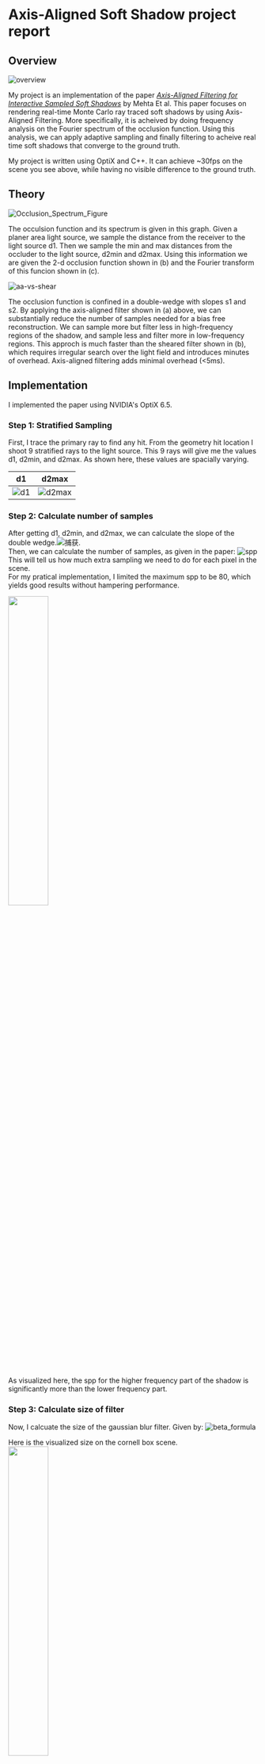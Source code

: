 # Axis-Aligned Soft Shadow project report

## Overview

![overview](https://user-images.githubusercontent.com/49463679/206032840-b5613582-a180-40e0-88e6-feea1a05fad3.png)

My project is an implementation of the paper [*Axis-Aligned Filtering for Interactive Sampled Soft Shadows*](http://graphics.berkeley.edu/papers/UdayMehta-AAF-2012-12/) by Mehta Et al. This paper focuses on rendering real-time Monte Carlo ray traced soft shadows by using Axis-Aligned Filtering. More specifically, it is acheived by doing frequency analysis on the Fourier spectrum of the occlusion function. Using this analysis, we can apply adaptive sampling and finally filtering to acheive real time soft shadows that converge to the ground truth. 

My project is written using OptiX and C++. It can achieve ~30fps on the scene you see above, while having no visible difference to the ground truth. 

## Theory

![Occlusion_Spectrum_Figure](https://user-images.githubusercontent.com/49463679/206034604-61f6bef5-11cf-4183-a62c-607e2761f5bc.png)

The occulsion function and its spectrum is given in this graph. Given a planer area light source, we sample the distance from the receiver to the light source d1. Then we sample the min and max distances from the occluder to the light source, d2min and d2max. Using this information we are given the 2-d occlusion function shown in (b) and the Fourier transform of this funcion shown in (c). 

![aa-vs-shear](https://user-images.githubusercontent.com/49463679/206036060-212fb8af-1d76-428a-98ae-42515e214b48.PNG)

The occlusion function is confined in a double-wedge with slopes s1 and s2. By applying the axis-aligned filter shown in (a) above, we can substantially reduce the number of samples needed for a bias free reconstruction. We can sample more but filter less in high-frequency regions of the shadow, and sample less and filter more in low-frequency regions. This approch is much faster than the sheared filter shown in (b), which requires irregular search over the light field and introduces minutes of overhead. Axis-aligned filtering adds minimal overhead (<5ms).

## Implementation

I implemented the paper using NVIDIA's OptiX 6.5.

### Step 1: Stratified Sampling

First, I trace the primary ray to find any hit. From the geometry hit location I shoot 9 stratified rays to the light source. This 9 rays will give me the values d1, d2min, and d2max. As shown here, these values are spacially varying.

d1 | d2max
:-------------------------:|:-------------------------:
![d1](https://user-images.githubusercontent.com/49463679/201294042-077a29dd-e4f0-4037-ac3e-8b03dd78117a.PNG) | ![d2max](https://user-images.githubusercontent.com/49463679/201294052-1c26296b-8c9f-49e8-8fbf-e7a90219aa82.PNG)

### Step 2: Calculate number of samples

After getting d1, d2min, and d2max, we can calculate the slope of the double wedge.![捕获](https://user-images.githubusercontent.com/49463679/206046566-42e330ee-c65c-465d-922b-1947183e8467.PNG).\
Then, we can calculate the number of samples, as given in the paper: ![spp](https://user-images.githubusercontent.com/49463679/206046727-1f4c358d-e6fa-4e2a-be50-fe297ee53f4d.PNG)\
This will tell us how much extra sampling we need to do for each pixel in the scene.\
For my pratical implementation, I limited the maximum spp to be 80, which yields good results without hampering performance.

<img src="https://user-images.githubusercontent.com/49463679/201293838-d48699a6-5348-42db-b2c1-575410dc37b7.PNG" width=40% height=40%>

As visualized here, the spp for the higher frequency part of the shadow is significantly more than the lower frequency part.

### Step 3: Calculate size of filter

Now, I calcuate the size of the gaussian blur filter. Given by: ![beta_formula](https://user-images.githubusercontent.com/49463679/206048654-de0bb62b-b0c9-4971-9dcf-9c667e3e8487.PNG)

Here is the visualized size on the cornell box scene.\
<img src="https://user-images.githubusercontent.com/49463679/201293885-0313b83c-aa93-41b7-8bc6-dd5a764dd7a4.PNG" width=40% height=40%>

#### spp and beta comparison
As shown in this comparison: for lower frequency areas, the samples per pixel is lower but the size of the filter will be very large.
Whereas for higher frequency details(e.g. the region where occluder is close to geometry), we sample more aggressively but uses a very small filter size.
This behavior contributes to the fast performance of AAF.

result | spp | beta
:-------------------------:|:-------------------------:|:-------------------------:
![grid](https://user-images.githubusercontent.com/49463679/206049143-88d4b8cc-6c55-40ea-beaa-1257ae83825a.png) | ![grid_spp](https://user-images.githubusercontent.com/49463679/206049154-c86db952-0deb-46cf-bd3d-85f3014ebc63.png) | ![grid_beta](https://user-images.githubusercontent.com/49463679/206049180-0d5dc40c-397f-4cd7-8ee6-8a37bed275b5.png)
![cow](https://user-images.githubusercontent.com/49463679/206049209-64753911-221b-46a8-a260-652ba7797db4.png) | ![cow_spp](https://user-images.githubusercontent.com/49463679/206049239-916fe36c-afde-49fd-b28d-3ea5988ab6e4.png) | ![cow_beta](https://user-images.githubusercontent.com/49463679/206049306-da6a2ad6-3c1e-48ad-993e-c77992218e1c.png)

Notice for the feet of the cow, we shoot more samples and filter less. But for the shadow of the head, we sample much less but filter more aggresively.

### Step 4: Image space blur

Finally, I apply the gaussian blur on the noisy output. Given by this formula: ![gaussian](https://user-images.githubusercontent.com/49463679/206050238-7e7f7bb8-6c35-4e7a-901d-aec7be537529.PNG).\
I utilize the world-space distances between objects to compute the filter weights in this equation using a depth buffer.\
Also to get greater efficiency, I use two 1D separable filters along the image dimension. We can rewrite the equation as: w(xij − xkl) = w(xij − xkj )w(xkj − xkl).\
Since beta varies slowly in practice, there is no observable difference between 2d filter and two 1d filters.\

noisy | filtered
:-------------------------:|:-------------------------:
![noisy](https://user-images.githubusercontent.com/49463679/206051055-892519d4-7ae6-470d-b3df-6f36549d7d43.png) | ![filtered](https://user-images.githubusercontent.com/49463679/206051061-54a1d96f-7683-4b78-a59f-e107091579f4.png)

Furthermore, I used a per-pixel object ID check to avoid filtering different objects or regions.\
This image shows different objects with different color corresponding to their ID.

<img src="https://user-images.githubusercontent.com/49463679/206051330-129ce7c1-18a8-4f2c-b1c6-40e08f5c078a.png" width=40% height=40%>

## Results

I am running my implementation on a GTX980Ti graphics card. I am getting 15-30 fps on simple scenes, and 10-15 fps on more complex geometries.\
My results are virtually noise free, and much faster than the ground truth, which is 1-5 fps on most scenes.\
Here are some results on different scenes.

### Grids Scene
noisy | denoised | ground truth
:-------------------------:|:-------------------------:|:-------------------------:
![noisy_grid](https://user-images.githubusercontent.com/49463679/206053665-827b9399-9885-48db-828f-cf42f5e90d98.png) | ![denoised_grid](https://user-images.githubusercontent.com/49463679/206053691-bc43cea0-6df7-4ced-bce2-d08fe9094332.png) | ![gt_grid](https://user-images.githubusercontent.com/49463679/206053735-d676ba84-1c1d-4c14-81d9-345ed0d23bc4.png)

#### Noisy visibility VS. Denoised result
![noisy_vs_denoised](https://user-images.githubusercontent.com/49463679/206054187-697bf921-78f9-488b-87ad-812d4e6f8896.png)\
The sampling and filtering provides so much better result while staying around the same fps as noisy.

#### Ground truth VS. Denoised result
![gt_vs_denoised](https://user-images.githubusercontent.com/49463679/206054029-144b358e-87a5-4c03-981a-eb49d7fd10b8.png)\
Ground truth is on left, denoised on the right. Virtually indistinguishable, while ground truth is not interactive (5 fps).

#### Diff images
Here's noisy and denoised difference from the ground truth. The diffent pixels are highlighted in purple.
noisy | denoised
:-------------------------:|:-------------------------:
![noisy_diff](https://user-images.githubusercontent.com/49463679/206055051-81f5af90-bc5a-465d-9d00-eaf3fbb148f0.png) | ![denoised_diff](https://user-images.githubusercontent.com/49463679/206055072-562298ba-3520-4bc0-be5b-4e03c3c757b6.png)

The denoised result is virtually no difference from ground truth.

### Cow
noisy | denoised | ground truth
:-------------------------:|:-------------------------:|:-------------------------:
![cow_noisy](https://user-images.githubusercontent.com/49463679/206056254-24c02794-53e9-441b-aefc-0f33fa51dc9b.png) | ![cow_denoised](https://user-images.githubusercontent.com/49463679/206056265-34e1fa45-474f-40fd-a029-d3f3b1043ce7.png) | ![cow_gt](https://user-images.githubusercontent.com/49463679/206056275-0e9ad1fb-a196-4fd7-afe2-29bdb129b538.png)

#### Noisy visibility VS. Denoised result
![cow_noisy_vs_denoised](https://user-images.githubusercontent.com/49463679/206056342-7b5f9e00-14da-4781-b880-98142a9a32e9.png)\
For the cow object, the denoised fps is at ~15fps.

#### Ground truth VS. Denoised result
![cow_gt_vs_denoised](https://user-images.githubusercontent.com/49463679/206056423-d2ed6c5d-24c4-4f38-9e8a-c73b1e001516.png)\
Ground truth is on the left and denoised result on the right.\
The ground truth for the cow object is bearly interative at 1-2 fps. The denoised result provides interative fps while having no visible difference to ground truth.

#### Diff images
Here's noisy and denoised difference from the ground truth, this is the enlarged detail of the cow's head. The diffent pixels are highlighted in purple.
noisy | denoised
:-------------------------:|:-------------------------:
![cow_noisy_diff](https://user-images.githubusercontent.com/49463679/206056800-2d072f93-5737-46f3-9d53-64d7b6272b02.png) | ![cow_denoised_diff](https://user-images.githubusercontent.com/49463679/206056812-4359da3e-f95c-419a-a979-2670117e7480.png)

The denoised result is virtually no difference from ground truth.

## Conclusion

From implementing this project, I have learned a lot about frequency analysis and denoising, and also about real-time ray tracing using OptiX.\
This a-priori paper from a decade ago shows the prospect that Monte Carlo rendering can become real time by using denoising techniques.\
As we see in class, this prophecy have been fulfilled by novel methods to denoise using AI in recent years.\
It has been a fun journey implementing this old paper, and seeing the improvement in framerate through better hardware and APIs.
